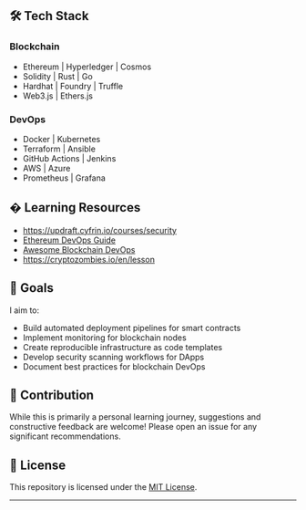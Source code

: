 
## 🛠️ Tech Stack

### Blockchain
- Ethereum | Hyperledger | Cosmos
- Solidity | Rust | Go
- Hardhat | Foundry | Truffle
- Web3.js | Ethers.js

### DevOps
- Docker | Kubernetes
- Terraform | Ansible
- GitHub Actions | Jenkins
- AWS | Azure
- Prometheus | Grafana

## � Learning Resources

- https://updraft.cyfrin.io/courses/security
- [Ethereum DevOps Guide](https://ethereum.org/en/developers/docs/devops/)
- [Awesome Blockchain DevOps](https://github.com/blockchain-devops/awesome-blockchain-devops)
- https://cryptozombies.io/en/lesson

## 🎯 Goals

I aim to:
- Build automated deployment pipelines for smart contracts
- Implement monitoring for blockchain nodes
- Create reproducible infrastructure as code templates
- Develop security scanning workflows for DApps
- Document best practices for blockchain DevOps

## 🤝 Contribution

While this is primarily a personal learning journey, suggestions and constructive feedback are welcome! Please open an issue for any significant recommendations.

## 📜 License

This repository is licensed under the [MIT License](LICENSE).

---
